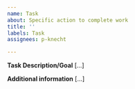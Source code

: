 ```yaml
---
name: Task
about: Specific action to complete work
title: ''
labels: Task
assignees: p-knecht

---
```


**Task Description/Goal**
[...]

**Additional information**
[...]
